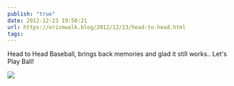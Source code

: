 ```yaml
---
publish: "true"
date: 2012-12-23 19:50:21
url: https://ericmwalk.blog/2012/12/23/head-to-head.html
tags: 
---
```


Head to Head Baseball, brings back memories and glad it still works.. Let's Play Ball!

![](https://ericmwalk.blog/uploads/2022/0f2cd04c0d.jpg)
